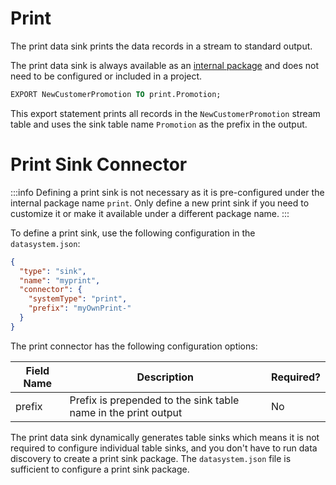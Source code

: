 # Print

The print data sink prints the data records in a stream to standard output.

The print data sink is always available as an [internal package](../../concepts/package#internal-package) and does not need to be configured or included in a project.

```sql
EXPORT NewCustomerPromotion TO print.Promotion; 
```

This export statement prints all records in the `NewCustomerPromotion` stream table and uses the sink table name `Promotion` as the prefix in the output.

# Print Sink Connector

:::info
Defining a print sink is not necessary as it is pre-configured under the internal package name `print`. Only define a new print sink if you need to customize it or make it available under a different package name.
:::

To define a print sink, use the following configuration in the `datasystem.json`:

```json title="datasystem.json"
{
  "type": "sink",
  "name": "myprint",
  "connector": {
    "systemType": "print",
    "prefix": "myOwnPrint-"
  }
}
```

The print connector has the following configuration options:

| Field Name   | Description   | Required?     |
|--------------|---------------|---------------|
| prefix      | Prefix is prepended to the sink table name in the print output | No  |

The print data sink dynamically generates table sinks which means it is not required to configure individual table sinks, and you don't have to run data discovery to create a print sink package. The `datasystem.json` file is sufficient to configure a print sink package.
